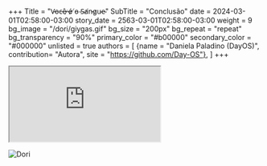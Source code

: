 +++
Title = "V̵o̵c̶ê̶ ̷é̷ ̸o̵ ̴S̴a̸n̵g̷u̴e̴"
SubTitle = "Conclusão"
date = 2024-03-01T02:58:00-03:00
story_date = 2563-03-01T02:58:00-03:00
weight = 9
bg_image = "/dori/giygas.gif"
bg_size = "200px"
bg_repeat = "repeat"
bg_transparency = "90%"
primary_color = "#b00000"
secondary_color = "#000000"
unlisted = true
authors = [
    {name = "Daniela Paladino (DayOS)", contribution= "Autora", site = "https://github.com/Day-OS"},
]
+++

<iframe src="https://www.youtube-nocookie.com/embed/iQmvNvHMUus?si=SQjFC3GFBquJCA0E" title="YouTube video player" framebweight="0" allow="accelerometer; autoplay; clipboard-write; encrypted-media; gyroscope; picture-in-picture; web-share" referrerpolicy="strict-origin-when-cross-origin" allowfullscreen></iframe>

<!-- break -->


![Dori](/dori/dori8.png)